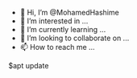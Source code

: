 - 👋 Hi, I’m @MohamedHashime
- 👀 I’m interested in ...
- 🌱 I’m currently learning ...
- 💞️ I’m looking to collaborate on ...
- 📫 How to reach me ...

<!---
MohamedHashime/MohamedHashime is a ✨ special ✨ repository because its `README.md` (this file) appears on your GitHub profile.
You can click the Preview link to take a look at your changes.
--->$apt update
